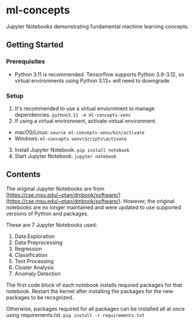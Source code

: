 # ml-concepts

Jupyter Notebooks demonstrating fundamental machine learning concepts.

## Getting Started

### Prerequisites

- Python 3.11 is recommended. Tensorflow supports Python 3.9-3.12, so virtual environments using Python 3.13+ will need to downgrade.

### Setup

1. It's recommended to use a virtual enviornment to manage dependencies.
   `python3.11 -m ml-concepts-venv `
2. If using a virtual environment, activate virtual environment.

- macOS/Linux:
  `source ml-concepts-venv/bin/activate`
- Windows:
  `ml-concepts-venv\Scripts\activate`

3. Install Jupyter Notebook.
   `pip install notebook`
4. Start Jupyter Notebook.
   `jupyter notebook`

## Contents

The original Jupyter Notebooks are from [https://cse.msu.edu/~ptan/dmbook/software/](https://cse.msu.edu/~ptan/dmbook/software/). However, the original notebooks are no longer maintained and were updated to use supported versions of Python and packages.

These are 7 Jupyter Notebooks used:

1. Data Exploration
2. Data Preprocessing
3. Regression
4. Classification
5. Text Processing
6. Cluster Analysis
7. Anomaly Detection

The first code block of each notebook installs required packages for that notebook. Restart the kernel after installing the packages for the new packages to be recognized.

Otherwise, packages required for all packages can be installed all at once using requirements.txt.
`pip install -r requirements.txt`
